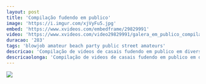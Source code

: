 ```yaml
---
layout: post
title: 'Compilação fudendo em publico'
image: 'https://i.imgur.com/xjVyFu5.jpg'
embed: 'https://www.xvideos.com/embedframe/29829991'
video: 'https://www.xvideos.com/video29829991/galera_em_publico_compilation_'
duracao: '283'
tags: 'blowjob amateur beach party public street amateurs'
descricao: 'Compilação de videos de casais fudendo em publico em diversos locais diferentes, com varias gostosas e com direito a sexo grupal.'
descricaolonga: 'Compilação de videos de casais fudendo em publico em diversos locais diferentes, com varias gostosas e com direito a sexo grupal. Esses casais amadores adoram fazer sexo em publico com todo mundo olhando.'
---
```

<a href="{{ page.url | prepend: site.baseurl | prepend: site.url }}"><img src="{{ page.image }}" /></a>
